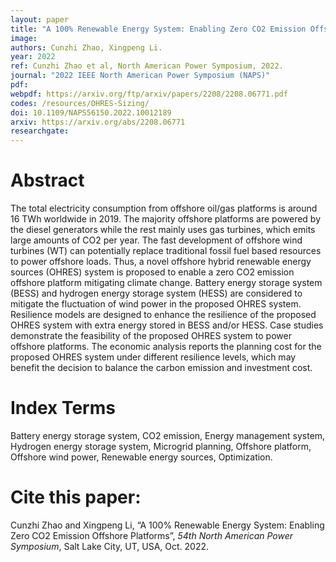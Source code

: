 ```yaml
---
layout: paper
title: "A 100% Renewable Energy System: Enabling Zero CO2 Emission Offshore Platforms"
image: 
authors: Cunzhi Zhao, Xingpeng Li.
year: 2022
ref: Cunzhi Zhao et al, North American Power Symposium, 2022. 
journal: "2022 IEEE North American Power Symposium (NAPS)"
pdf: 
webpdf: https://arxiv.org/ftp/arxiv/papers/2208/2208.06771.pdf
codes: /resources/OHRES-Sizing/
doi: 10.1109/NAPS56150.2022.10012189
arxiv: https://arxiv.org/abs/2208.06771
researchgate: 
---
```


# Abstract
The total electricity consumption from offshore oil/gas platforms is around 16 TWh worldwide in 2019. The majority offshore platforms are powered by the diesel generators while the rest mainly uses gas turbines, which emits large amounts of CO2 per year. The fast development of offshore wind turbines (WT) can potentially replace traditional fossil fuel based resources to power offshore loads. Thus, a novel offshore hybrid renewable energy sources (OHRES) system is proposed to enable a zero CO2 emission offshore platform mitigating climate change. Battery energy storage system (BESS) and hydrogen energy storage system (HESS) are considered to mitigate the fluctuation of wind power in the proposed OHRES system. Resilience models are designed to enhance the resilience of the proposed OHRES system with extra energy stored in BESS and/or HESS. Case studies demonstrate the feasibility of the proposed OHRES system to power offshore platforms. The economic analysis reports the planning cost for the proposed OHRES system under different resilience levels, which may benefit the decision to balance the carbon emission and investment cost. 

# Index Terms
Battery energy storage system, CO2 emission, Energy management system, Hydrogen energy storage system, Microgrid planning, Offshore platform, Offshore wind power, Renewable energy sources, Optimization.

# Cite this paper:
Cunzhi Zhao and Xingpeng Li, “A 100% Renewable Energy System: Enabling Zero CO2 Emission Offshore Platforms”, *54th North American Power Symposium*, Salt Lake City, UT, USA, Oct. 2022.

